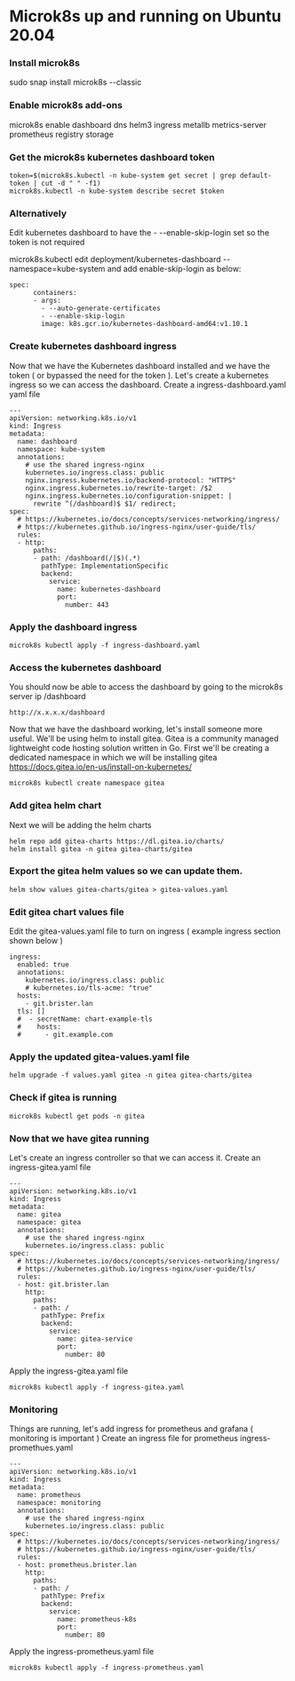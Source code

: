 # Microk8s up and running on Ubuntu 20.04

### Install microk8s
sudo snap install microk8s --classic

### Enable microk8s add-ons
microk8s enable dashboard dns helm3 ingress metallb metrics-server prometheus registry storage

### Get the microk8s kubernetes dashboard token
```
token=$(microk8s.kubectl -n kube-system get secret | grep default-token | cut -d " " -f1)
microk8s.kubectl -n kube-system describe secret $token
```

### Alternatively
Edit kubernetes dashboard to have the - --enable-skip-login set so the token is not required

microk8s.kubectl edit deployment/kubernetes-dashboard --namespace=kube-system
and add enable-skip-login as below:
```
spec:
      containers:
      - args:
        - --auto-generate-certificates
        - --enable-skip-login
        image: k8s.gcr.io/kubernetes-dashboard-amd64:v1.10.1
```

### Create kubernetes dashboard ingress
Now that we have the Kubernetes dashboard installed and we have the token ( or bypassed the need for the token ). Let's create a kubernetes ingress so we can access the dashboard.
Create a ingress-dashboard.yaml yaml file

```
---
apiVersion: networking.k8s.io/v1
kind: Ingress
metadata:
  name: dashboard
  namespace: kube-system
  annotations:
    # use the shared ingress-nginx
    kubernetes.io/ingress.class: public
    nginx.ingress.kubernetes.io/backend-protocol: "HTTPS"
    nginx.ingress.kubernetes.io/rewrite-target: /$2
    nginx.ingress.kubernetes.io/configuration-snippet: |
      rewrite ^(/dashboard)$ $1/ redirect;
spec:
  # https://kubernetes.io/docs/concepts/services-networking/ingress/
  # https://kubernetes.github.io/ingress-nginx/user-guide/tls/
  rules:
  - http:
      paths:
      - path: /dashboard(/|$)(.*)
        pathType: ImplementationSpecific
        backend:
          service:
            name: kubernetes-dashboard
            port:
              number: 443
```

### Apply the dashboard ingress
```
microk8s kubectl apply -f ingress-dashboard.yaml
```

### Access the kubernetes dashboard
You should now be able to access the dashboard by going to the microk8s server ip /dashboard
```
http://x.x.x.x/dashboard
```

Now that we have the dashboard working, let's install someone more useful.
We'll be using helm to install gitea. Gitea is a community managed lightweight code hosting solution written in Go.
First we'll be creating a dedicated namespace in which we will be installing gitea
https://docs.gitea.io/en-us/install-on-kubernetes/

```
microk8s kubectl create namespace gitea
```

### Add gitea helm chart
Next we will be adding the helm charts
```
helm repo add gitea-charts https://dl.gitea.io/charts/
helm install gitea -n gitea gitea-charts/gitea
```
### Export the gitea helm values so we can update them.
```
helm show values gitea-charts/gitea > gitea-values.yaml
```

### Edit gitea chart values file
Edit the gitea-values.yaml file to turn on ingress ( example ingress section shown below )
```
ingress:
  enabled: true 
  annotations: 
    kubernetes.io/ingress.class: public 
    # kubernetes.io/tls-acme: "true"
  hosts:
    - git.brister.lan
  tls: []
  #  - secretName: chart-example-tls
  #    hosts:
  #      - git.example.com
```
### Apply the updated gitea-values.yaml file
```
helm upgrade -f values.yaml gitea -n gitea gitea-charts/gitea
```

### Check if gitea is running
```
microk8s kubectl get pods -n gitea
```

### Now that we have gitea running
Let's create an ingress controller so that we can access it.
Create an ingress-gitea.yaml file 
```
---
apiVersion: networking.k8s.io/v1
kind: Ingress
metadata:
  name: gitea 
  namespace: gitea 
  annotations:
    # use the shared ingress-nginx
    kubernetes.io/ingress.class: public
spec:
  # https://kubernetes.io/docs/concepts/services-networking/ingress/
  # https://kubernetes.github.io/ingress-nginx/user-guide/tls/
  rules:
  - host: git.brister.lan
    http:
      paths:
      - path: /
        pathType: Prefix
        backend:
          service:
            name: gitea-service
            port:
              number: 80
```

Apply the ingress-gitea.yaml file
```
microk8s kubectl apply -f ingress-gitea.yaml
```

### Monitoring
Things are running, let's add ingress for prometheus and grafana ( monitoring is important )
Create an ingress file for prometheus
ingress-promethues.yaml
```
---
apiVersion: networking.k8s.io/v1
kind: Ingress
metadata:
  name: prometheus 
  namespace: monitoring 
  annotations:
    # use the shared ingress-nginx
    kubernetes.io/ingress.class: public
spec:
  # https://kubernetes.io/docs/concepts/services-networking/ingress/
  # https://kubernetes.github.io/ingress-nginx/user-guide/tls/
  rules:
  - host: prometheus.brister.lan
    http:
      paths:
      - path: /
        pathType: Prefix
        backend:
          service:
            name: prometheus-k8s
            port:
              number: 80
```

Apply the ingress-prometheus.yaml file
```
microk8s kubectl apply -f ingress-prometheus.yaml
```
